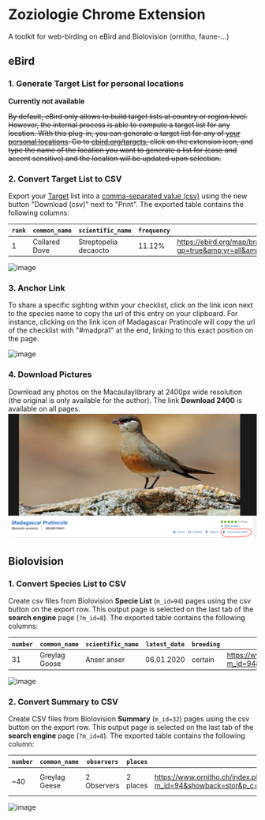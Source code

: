# Zoziologie Chrome Extension

A toolkit for web-birding on eBird and Biolovision (ornitho, faune-...)

## eBird

### 1. Generate Target List for personal locations

**Currently not available**

~~By default, eBird only allows to build target lists at country or region level. However, the internal process is able to compute a target list for any location. With this plug-in, you can generate a target list for any of [your personal locations](https://ebird.org/MyEBird?cmd=manageLocations). Go to [ebird.org/targets](https://ebird.org/targets), click on the extension icon, and type the name of the location you want to generate a list for (case and accent sensitive) and the location will be updated upon selection.~~

### 2. Convert Target List to CSV

Export your [Target](https://ebird.org/targets) list into a [comma-separated value (csv)](https://en.wikipedia.org/wiki/Comma-separated_values) using the new button "Download (csv)" next to "Print". The exported table contains the following columns:

| `rank` | `common_name` | `scientific_name` | `frequency` | `link_map` |
| ------------- | ------------- | ------------- | ------------- | ------------- |
| 1  | Collared Dove   | Streptopelia decaocto  | 11.12%  | <https://ebird.org/map/brant?gp=true&amp;yr=all&amp;env.minX=-5.144&amp;env.minY=41.334&amp;env.maxX=9.56&amp;env.maxY=51.093>

![image](https://user-images.githubusercontent.com/7571260/213308310-d0cbc49d-79cb-4370-91c4-55044cfd9b2a.png)

### 3. Anchor Link

To share a specific sighting within your checklist, click on the link icon next to the species name to copy the url of this entry on your clipboard.
For instance, clicking on the link icon of Madagascar Pratincole will copy the url of the checklist with "#madpra1" at the end, linking to this exact position on the page.

![image](https://user-images.githubusercontent.com/7571260/213308696-2bbe3e9f-1ad0-4bd0-bdc3-2be15baa1f83.png)


### 4. Download Pictures

Download any photos on the Macaulaylibrary at 2400px wide resolution (the original is only available for the author). The link **Download 2400** is available on all pages.
![Anchorlink](https://github.com/Zoziologie/Chrome-Extension/blob/master/assets/Download2400.PNG?raw=true)

## Biolovision

### 1. Convert Species List to CSV

Create csv files from Biolovision **Specie List** (`m_id=94`) pages using the csv button on the export row. This output page is selected on the last tab of the **search engine** page (`?m_id=8`). The exported table contains the following columns:

| `number` | `common_name` | `scientific_name` | `latest_date` | `breeding` | `link_observation` | `link_stat` | `link_info` |
| ------------- | ------------- | ------------- | ------------- | ------------- | ------------- | ------------- | ------------- |
| 31 | Greylag Goose | Anser anser | 06.01.2020 | certain | <https://www.ornitho.ch/index.php?m_id=94&showback=stor&p_c=5&p_cc=-1&sp_tg=1&sp_DateSynth=02.06.2020&sp_DChoice=offset&sp_DOffset=5&sp_SChoice=species&sp_S=60&sp_PChoice=canton&sp_cC=000100110000000000000011001001100000000000000000000&sp_FChoice=list&sp_FDisplay=DATE_PLACE_SPECIES&sp_DFormat=DESC>  | <https://www.ornitho.ch/index.php?m_id=81&frmSpecies=60&sp_tg=1&showback=stor> | <https://www.ornitho.ch/index.php?m_id=15&showback=stor&backlink=skip&frmSpecies=60&sp_tg=1>


![image](https://user-images.githubusercontent.com/7571260/213309351-6849421c-ba1a-48a1-96e3-49fcb8856aed.png)

### 2. Convert Summary to CSV

Create CSV files from Biolovision **Summary** (`m_id=32`) pages using the csv button on the export row. This output page is selected on the last tab of the **search engine** page (`?m_id=8`). The exported table contains the following column:

| `number` | `common_name` | `observers` | `places` | `link_observations` | `link_stat` | `link_info` | `photo` |
| ------------- | ------------- | ------------- | ------------- | ------------- | ------------- | ------------- | ------------- |
| ~40 | Greylag Geese | 2 Observers | 2 places | <https://www.ornitho.ch/index.php?m_id=94&showback=stor&p_c=5&p_cc=-1&sp_tg=1&sp_DateSynth=01.06.2020&sp_DChoice=range&sp_DFrom=01.06.2020&sp_DTo=01.06.2020&sp_SChoice=species&sp_S=60&sp_PChoice=canton&sp_cC=000100110000000000000011001001100000000000000000000&sp_FChoice=list&sp_FDisplay=DATE_PLACE_SPECIES&sp_DFormat=DESC> | <https://www.ornitho.ch/index.php?m_id=81&frmSpecies=60&showback=stor&cDate=2020-06-01> | <https://www.ornitho.ch/index.php?m_id=15&showback=stor&backlink=skip&y=2020&frmSpecies=60&sp_tg=1>

![image](https://user-images.githubusercontent.com/7571260/213309638-8a38374d-6243-46c7-ad6a-294efc8ff04a.png)
